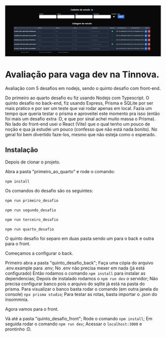 ![](./screenshot.png)

# Avaliação para vaga dev na Tinnova.

Avaliação com 5 desafios em nodejs, sendo o quinto desafio com front-end.

Do primeiro ao quarto desafio eu fiz usando Nodejs com Typescript.
O quinto desafio no back-end, fiz usando Express, Prisma e SQLite por ser mais pratico e por ser um teste que vai rodar apenas em local.
Fazia um tempo que queria testar o prisma e aproveitei este momento pra isso (então foi mais um desafio extra :D, e que por sinal achei muito massa o Prisma).
No lado do front-end usei o React (Vite) que o qual tenho um pouco de noção e qua já estudei um pouco (confesso que não está nada bonito).
No geral foi bem divertido faze-los, mesmo que não esteja como o esperado.

## Instalação

Depois de clonar o projeto.

Abra a pasta "primeiro_ao_quarto" e rode o comando:

`npm install`

Os comandos do desafio são os seguintes:

`npm run primeiro_desafio`

`npm run segundo_desafio`

`npm run terceiro_desafio`

`npm run quarto_desafio`

O quinto desafio foi separo em duas pasta sendo um para o back e outra para o front.

Começamos a configurar o back.

Primeiro abra a pasta "quinto_desafio_back";
Faça uma cópia do arquivo .env.example para .env;
No .env não precisa mexer em nada (já está configurado)
Então rodamos o comando `npm install` para instalar as dependencias;
Depois de instalado rodamos o `npm run dev` o servidor;
Não precisa configurar banco pois o arquivo do sqlite já está na pasta do prisma.
Para visualizar o banco basta rodar o comando (em outra janela do console) `npx prisma studio`;
Para testar as rotas, basta importar o .json do insommnia.

Agora vamos para o front.

Vá até a pasta "quinto_desafio_front";
Rode o comando `npm install`;
Em seguida rodar o comando `npm run dev`;
Acessar o `localhost:3000` e prontinho :D.
